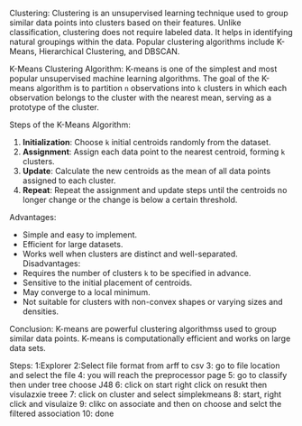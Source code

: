 Clustering:
Clustering is an unsupervised learning technique used to group similar data points into clusters based on their features. Unlike classification, clustering does not require labeled data. It helps in identifying natural groupings within the data. Popular clustering algorithms include K-Means, Hierarchical Clustering, and DBSCAN.

K-Means Clustering Algorithm:
K-means is one of the simplest and most popular unsupervised machine learning algorithms. The goal of the K-means algorithm is to partition `n` observations into `k` clusters in which each observation belongs to the cluster with the nearest mean, serving as a prototype of the cluster.

Steps of the K-Means Algorithm:
1. **Initialization**: Choose `k` initial centroids randomly from the dataset.
2. **Assignment**: Assign each data point to the nearest centroid, forming `k` clusters.
3. **Update**: Calculate the new centroids as the mean of all data points assigned to each cluster.
4. **Repeat**: Repeat the assignment and update steps until the centroids no longer change or the change is below a certain threshold.

Advantages:
- Simple and easy to implement.
- Efficient for large datasets.
- Works well when clusters are distinct and well-separated.
Disadvantages:
- Requires the number of clusters `k` to be specified in advance.
- Sensitive to the initial placement of centroids.
- May converge to a local minimum.
- Not suitable for clusters with non-convex shapes or varying sizes and densities.

Conclusion:
K-means are powerful clustering algorithmss used to group similar data points. K-means is computationally efficient and works on large data sets.

Steps:
1:Explorer
2:Select file format from arff to csv
3: go to file location and select the file
4: you will reach the preprocessor page
5: go to classify then under tree choose J48
6: click on start right click on resukt then visulazxie treee
7: click on cluster and select simplekmeans
8: start, right click and visulaize
9: clikc on associate and then on choose and selct the filtered association
10: done
